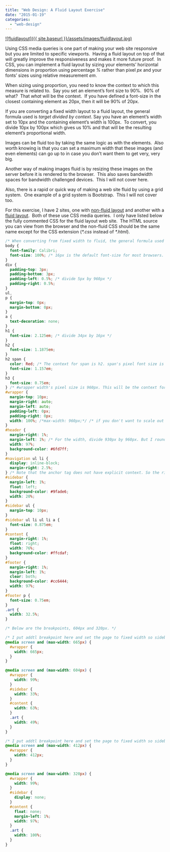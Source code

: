 ```yaml
---
title: "Web Design: A Fluid Layout Exercise"
date: "2015-01-19"
categories: 
  - "web-design"
---
```


[![fluidlayout]({{ site.baseurl }}/assets/images/fluidlayout.jpg)](https://rodansotto.files.wordpress.com/2015/01/fluidlayout.jpg)

Using CSS media queries is one part of making your web site responsive but you are limited to specific viewports.  Having a fluid layout on top of that will greatly improve the responsiveness and makes it more future proof.  In CSS, you can implement a fluid layout by sizing your elements’ horizontal dimensions in proportion using percentage _%_ rather than pixel _px_ and your fonts’ sizes using relative measurement _em_.

When sizing using proportion, you need to know the context to which this measure is related to.  Say you set an element’s font size to 90%.  90% of what?  That _what_ will be the context.  If you have defined a font-size in the closest containing element as 20px, then it will be 90% of 20px.

If you are converting a fixed width layout to a fluid layout, the general formula used is _target divided by context_. Say you have an element’s width set to 10px and the containing element’s width is 100px.  To convert, you divide 10px by 100px which gives us 10% and that will be the resulting element’s proportional width.

Images can be fluid too by taking the same logic as with the elements.  Also worth knowing is that you can set a maximum width that these images (and even elements) can go up to in case you don’t want them to get very, very big.

Another way of making images fluid is by resizing these images on the server before it is rendered to the browser.  This also saves bandwidth spaces for bandwidth challenged devices.  This I will not cover here.

Also, there is a rapid or quick way of making a web site fluid by using a grid system.  One example of a grid system is Bootstrap.  This I will not cover too.

For this exercise, I have 2 sites, one with [non-fluid layout](https://rodansotto.github.io/projects/css/NonFluidLayout.html) and another with a [fluid layout](https://rodansotto.github.io/projects/css/FluidLayout.html).  Both of these use CSS media queries.  I only have listed below the fully commented CSS for the fluid layout web site.  The HTML source you can view from the browser and the non-fluid CSS should be the same name except for the CSS extension (_*.css_ instead of _*.html_).

```css
/* When converting from fixed width to fluid, the general formula used is: divide target by context. */
body {
  font-family: Calibri;
  font-size: 100%; /* 16px is the default font-size for most browsers. It's equal to 1em and equal to 100%. 16px will be the context for our proportional fonts. */
}
div {
  padding-top: 3px;
  padding-bottom: 3px;
  padding-left: 0.5%; /* divide 5px by 960px */
  padding-right: 0.5%;
}
ul,
p {
  margin-top: 0px;
  margin-bottom: 0px;
}
a {
  text-decoration: none;
}
h1 {
  font-size: 2.125em; /* divide 34px by 16px */
}
h2 {
  font-size: 1.1875em;
}
h2 span {
  color: Red; /* The context for span is h2. span's pixel font size is 22px and h2's is 19px. So to get the proportional font-size of span, we divide 22px by 19px, not 16px. */
  font-size: 1.157em;
}
h3 {
  font-size: 0.75em;
} /* #wrapper width's pixel size is 960px. This will be the context for our proportional elements. Note that I did not exactly follow the formula's result to the decimal point. As long as it's approximate and everything tallies exactly to 100% of their containing element, it should be fine. */
#wrapper {
  margin-top: 10px;
  margin-right: auto;
  margin-left: auto;
  padding-left: 0px;
  padding-right: 0px;
  width: 100%; /*max-width: 960px;*/ /* if you don't want to scale out beyond some point then set max-width */
}
#header {
  margin-right: 1%;
  margin-left: 1%; /* For the width, divide 930px by 960px. But I rounded it to whole number for easy maintenance. Just need to make sure everything tallies to 100%. 97% for the header content's width, 2% total for it's left and right margins. And don't forget we have padding of 1% total for both sides of a div. So that makes a 100%. */
  width: 97%;
  background-color: #6fd7ff;
}
#navigation ul li {
  display: inline-block;
  margin-right: 2.5%;
} /* Note that the anchor tag does not have explicit context. So the right margin is moved to the containing li tag (above). */ /*#navigation ul li a { margin-right: 25px; }*/
#sidebar {
  margin-left: 1%;
  float: left;
  background-color: #9fade6;
  width: 20%;
}
#sidebar ul {
  margin-top: 10px;
}
#sidebar ul li ul li a {
  font-size: 0.875em;
}
#content {
  margin-right: 1%;
  float: right;
  width: 76%;
  background-color: #ffcdaf;
}
#footer {
  margin-right: 1%;
  margin-left: 1%;
  clear: both;
  background-color: #cc6444;
  width: 97%;
}
#footer p {
  font-size: 0.75em;
}
.art {
  width: 32.5%;
}

/* Below are the breakpoints, 604px and 320px. */

/* I put addtl breakpoint here and set the page to fixed width so sidebar text won't wrap */
@media screen and (max-width: 665px) {
  #wrapper {
    width: 665px;
  }
}

@media screen and (max-width: 604px) {
  #wrapper {
    width: 99%;
  }
  #sidebar {
    width: 33%;
  }
  #content {
    width: 63%;
  }
  .art {
    width: 49%;
  }
}

/* I put addtl breakpoint here and set the page to fixed width so sidebar text won't wrap */
@media screen and (max-width: 412px) {
  #wrapper {
    width: 412px;
  }
}

@media screen and (max-width: 320px) {
  #wrapper {
    width: 99%;
  }
  #sidebar {
    display: none;
  }
  #content {
    float: none;
    margin-left: 1%;
    width: 97%;
  }
  .art {
    width: 100%;
  }
}
```
